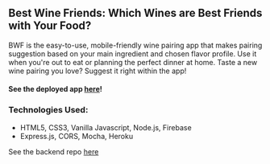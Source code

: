## Best Wine Friends: Which Wines are Best Friends with Your Food?

BWF is the easy-to-use, mobile-friendly wine pairing app that makes pairing suggestion based on your main ingredient and chosen flavor profile. Use it when you're out to eat or planning the perfect dinner at home. Taste a new wine pairing you love? Suggest it right within the app!

#### See the deployed app [here](https://best-wine-friends.firebaseapp.com/)!

### Technologies Used:
* HTML5, CSS3, Vanilla Javascript, Node.js, Firebase
* Express.js, CORS, Mocha, Heroku

See the backend repo [here](https://github.com/CarolynSM/best-wine-friends-backend)
